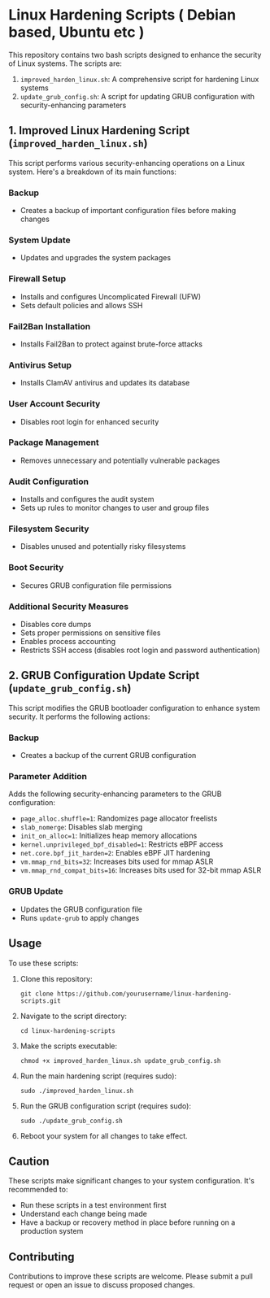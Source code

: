 # Linux Hardening Scripts ( Debian based, Ubuntu etc )

This repository contains two bash scripts designed to enhance the security of Linux systems. The scripts are:

1. `improved_harden_linux.sh`: A comprehensive script for hardening Linux systems
2. `update_grub_config.sh`: A script for updating GRUB configuration with security-enhancing parameters

## 1. Improved Linux Hardening Script (`improved_harden_linux.sh`)

This script performs various security-enhancing operations on a Linux system. Here's a breakdown of its main functions:

### Backup
- Creates a backup of important configuration files before making changes

### System Update
- Updates and upgrades the system packages

### Firewall Setup
- Installs and configures Uncomplicated Firewall (UFW)
- Sets default policies and allows SSH

### Fail2Ban Installation
- Installs Fail2Ban to protect against brute-force attacks

### Antivirus Setup
- Installs ClamAV antivirus and updates its database

### User Account Security
- Disables root login for enhanced security

### Package Management
- Removes unnecessary and potentially vulnerable packages

### Audit Configuration
- Installs and configures the audit system
- Sets up rules to monitor changes to user and group files

### Filesystem Security
- Disables unused and potentially risky filesystems

### Boot Security
- Secures GRUB configuration file permissions

### Additional Security Measures
- Disables core dumps
- Sets proper permissions on sensitive files
- Enables process accounting
- Restricts SSH access (disables root login and password authentication)

## 2. GRUB Configuration Update Script (`update_grub_config.sh`)

This script modifies the GRUB bootloader configuration to enhance system security. It performs the following actions:

### Backup
- Creates a backup of the current GRUB configuration

### Parameter Addition
Adds the following security-enhancing parameters to the GRUB configuration:
- `page_alloc.shuffle=1`: Randomizes page allocator freelists
- `slab_nomerge`: Disables slab merging
- `init_on_alloc=1`: Initializes heap memory allocations
- `kernel.unprivileged_bpf_disabled=1`: Restricts eBPF access
- `net.core.bpf_jit_harden=2`: Enables eBPF JIT hardening
- `vm.mmap_rnd_bits=32`: Increases bits used for mmap ASLR
- `vm.mmap_rnd_compat_bits=16`: Increases bits used for 32-bit mmap ASLR

### GRUB Update
- Updates the GRUB configuration file
- Runs `update-grub` to apply changes

## Usage

To use these scripts:

1. Clone this repository:
   ```
   git clone https://github.com/yourusername/linux-hardening-scripts.git
   ```

2. Navigate to the script directory:
   ```
   cd linux-hardening-scripts
   ```

3. Make the scripts executable:
   ```
   chmod +x improved_harden_linux.sh update_grub_config.sh
   ```

4. Run the main hardening script (requires sudo):
   ```
   sudo ./improved_harden_linux.sh
   ```

5. Run the GRUB configuration script (requires sudo):
   ```
   sudo ./update_grub_config.sh
   ```

6. Reboot your system for all changes to take effect.

## Caution

These scripts make significant changes to your system configuration. It's recommended to:
- Run these scripts in a test environment first
- Understand each change being made
- Have a backup or recovery method in place before running on a production system

## Contributing

Contributions to improve these scripts are welcome. Please submit a pull request or open an issue to discuss proposed changes.
